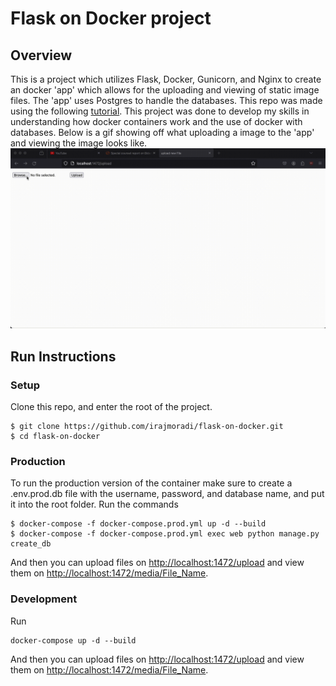 # Flask on Docker project
## Overview
This is a project which utilizes Flask, Docker, Gunicorn, and Nginx to create an docker 'app' which allows for the uploading and viewing of static image files. The 'app' uses Postgres to handle the databases. This repo was made using the following [tutorial](https://testdriven.io/blog/dockerizing-flask-with-postgres-gunicorn-and-nginx/). This project was done to develop my skills in understanding how docker containers work and the use of docker with databases. Below is a gif showing off what uploading a image to the 'app' and viewing the image looks like. 
![Show Off Uploading](uploading.gif)
## Run Instructions

### Setup
Clone this repo, and enter the root of the project.
```
$ git clone https://github.com/irajmoradi/flask-on-docker.git
$ cd flask-on-docker
```

### Production
To run the production version of the container make sure to create a .env.prod.db file with the username, password, and database name, and put it into the root folder. 
Run the commands
```
$ docker-compose -f docker-compose.prod.yml up -d --build
$ docker-compose -f docker-compose.prod.yml exec web python manage.py create_db
```
And then you can upload files on [http://localhost:1472/upload](http://localhost:1472/upload) and view them on [http://localhost:1472/media/File_Name](http://localhost:1472/media/File_Name).
### Development
Run 
```
docker-compose up -d --build
```
And then you can upload files on [http://localhost:1472/upload](http://localhost:1472/upload) and view them on [http://localhost:1472/media/File_Name](http://localhost:1472/media/File_Name).

